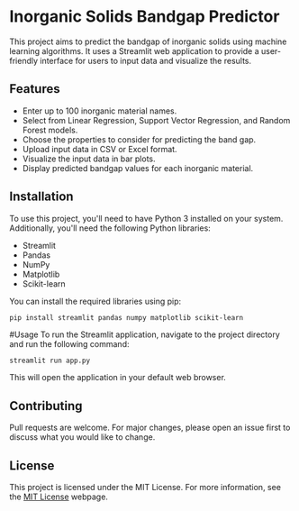 # Inorganic Solids Bandgap Predictor

This project aims to predict the bandgap of inorganic solids using machine learning algorithms. It uses a Streamlit web application to provide a user-friendly interface for users to input data and visualize the results.

## Features

- Enter up to 100 inorganic material names.
- Select from Linear Regression, Support Vector Regression, and Random Forest models.
- Choose the properties to consider for predicting the band gap.
- Upload input data in CSV or Excel format.
- Visualize the input data in bar plots.
- Display predicted bandgap values for each inorganic material.

## Installation

To use this project, you'll need to have Python 3 installed on your system. Additionally, you'll need the following Python libraries:

- Streamlit
- Pandas
- NumPy
- Matplotlib
- Scikit-learn

You can install the required libraries using pip:

```bash
pip install streamlit pandas numpy matplotlib scikit-learn
```
#Usage
To run the Streamlit application, navigate to the project directory and run the following command:
```
streamlit run app.py
```
This will open the application in your default web browser.

## Contributing
Pull requests are welcome. For major changes, please open an issue first to discuss what you would like to change.


## License

This project is licensed under the MIT License. For more information, see the [MIT License](https://choosealicense.com/licenses/mit/) webpage.

